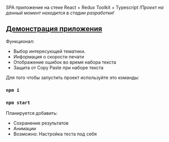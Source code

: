 SPA приложение на стеке React + Redux Toolkit + Typescript
*!Проект на данный момент находится в стадии разработки!*
## [Демонстрация приложения](https://f3ll3n.github.io/Score-printing)

Функционал:
   - Выбор интересующей тематики.
   - Информация о скорости печати
   - Отображение ошибок во время набора текста
   - Защита от Copy Paste при наборе текста 


Для того чтобы запустить проект используйте это команды:
### `npm i`
### `npm start`


Планируется добавить:
  - Сохранение результатов
  - Анимации
  - Возможно: Настройка теста под себя

